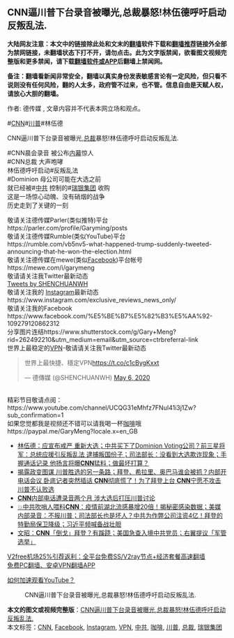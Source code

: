  <h2>CNN逼川普下台录音被曝光,总裁暴怒!林伍德呼吁启动反叛乱法.</h2> <p class="notice"><b>大陆网友注意：本文中的链接除此处和文末的<a href="https://github.com/bannedbook/fanqiang" >翻墙</a>软件下载和<a href="https://github.com/killgcd/justmysocks/blob/master/README.md">翻墙推荐</a>链接外全部为禁网链接，未翻墙状态下打不开，请勿点击。此为文字版禁闻，欲看图文视频完整版和更多禁闻，请下载<a href="https://github.com/bannedbook/fanqiang">翻墙软件或APP</a>后翻墙上禁闻网。</p><p>备注：翻墙看新闻非常安全，翻墙以真实身份发表敏感言论有一定风险，但只看不说则没有任何风险，翻的人太多，政府管不过来，也不管。信息自由是天赋人权，请放心大胆的翻墙。</b></p>  <div class="entry"> <p>作者: 德传媒 , 文章内容并不代表本网立场和观点。</p> <figure></figure> <p>#<a href="https://www.bannedbook.org/bnews/tag/cnn/" class="st_tag internal_tag" rel="tag" title="标签 CNN 下的日志">CNN</a>#<a href="https://www.bannedbook.org/bnews/tag/%e5%b7%9d%e6%99%ae/" class="st_tag internal_tag" rel="tag" title="标签 川普 下的日志">川普</a>#林伍德</p> <p>CNN逼川普下台录音被曝光,<a href="https://www.bannedbook.org/bnews/tag/%E6%80%BB%E8%A3%81/" class="st_tag internal_tag" rel="tag" title="标签 总裁 下的日志">总裁</a>暴怒!林伍德呼吁启动反叛乱法.</p>  <p>#CNN晨会录音 被公布<span class='wp_keywordlink_affiliate'><a href="https://www.bannedbook.org/bnews/ccpdope/" title="中共高层内幕" target="_blank">内幕</a></span>惊人<br /> #CNN总裁 大声咆哮<br /> 林伍德呼吁启动#反叛乱法<br /> #Dominion 母公司可能在大选之前<br /> 就已经被#<a href="https://www.bannedbook.org/bnews/tag/%e4%b8%ad%e5%85%b1/" class="st_tag internal_tag" rel="tag" title="标签 中共 下的日志">中共</a> 控制的#<a href="https://www.bannedbook.org/bnews/tag/%E7%91%9E%E9%93%B6%E9%9B%86%E5%9B%A2/" class="st_tag internal_tag" rel="tag" title="标签 瑞银集团 下的日志">瑞银集团</a> 收购<br /> 这是一场惊心动魄、没有硝烟的战争<br /> 历史走到了关键的一刻</p> <p>敬请关注德传媒Parler(类似推特)平台<br /> https://parler.com/profile/Garyming/posts<br /> 敬请关注德传媒Rumble(类似YouTube)平台<br /> https://rumble.com/vb5nv5-what-happened-trump-suddenly-tweeted-announcing-that-he-won-the-election.html<br /> 敬请关注德传媒在mewe(类似<a href="https://www.bannedbook.org/bnews/tag/facebook/" class="st_tag internal_tag" rel="tag" title="标签 Facebook 下的日志">Facebook</a>)平台帐号<br /> https://mewe.com/i/garymeng<br /> 敬请请关注我Twitter最新动态<br /> <a class="twitter-timeline" data-width="500" data-height="750" data-dnt="true" href="https://twitter.com/SHENCHUANWH?ref_src=twsrc%5Etfw">Tweets by SHENCHUANWH</a><br />   敬请关注我的 <a href="https://www.bannedbook.org/bnews/tag/instagram/" class="st_tag internal_tag" rel="tag" title="标签 Instagram 下的日志">Instagram</a>最新动态<br /> https://www.instagram.com/exclusive_reviews_news_only/<br />  敬请关注我的Facebook<br /> https://www.facebook.com/%E5%BE%B7%E5%82%B3%E5%AA%92-109279120862312<br />  分享图片连结https://www.shutterstock.com/g/Gary+Meng?rid=262492210&#038;utm_medium=email&#038;utm_source=ctrbreferral-link<br />   世界上最稳定的<a href="https://www.bannedbook.org/bnews/tag/vpn/" class="st_tag internal_tag" rel="tag" title="标签 VPN 下的日志">VPN</a>-敬请请关注我Twitter最新动态</p> <blockquote class="twitter-tweet" data-width="500" data-dnt="true"> <p lang="zh" dir="ltr">世界上最快捷、穩定VPN<a href="https://t.co/c1cBygKxxt">https://t.co/c1cBygKxxt</a></p>  <p>&mdash; 德傳媒 (@SHENCHUANWH) <a href="https://twitter.com/SHENCHUANWH/status/1257874295000203266?ref_src=twsrc%5Etfw">May 6, 2020</a></p></blockquote> <p><br /> 精彩节目敬请点阅：https://www.youtube.com/channel/UCQG31eMhfz7FNuI41i3j1Zw?sub_confirmation=1<br /> 如果您觉都我是视频还不错可以请我喝一杯<a href="https://www.bannedbook.org/bnews/tag/%e5%92%96%e5%95%a1/" class="st_tag internal_tag" rel="tag" title="标签 咖啡 下的日志">咖啡</a>哦<br /> https://paypal.me/GaryMeng?locale.x=en_GB</p> <ul class='op-related-articles' title='相关阅读'> <li><a href='https://www.bannedbook.org/bnews/bannedvideo/20201202/1440868.html' target='_blank'>林伍德：应宣布戒严 重新大选；中共买下了Dominion Voting公司？前三星将军：总统应援引反叛乱法 逮捕叛国份子；司法部长：没看到大选欺诈现象；手握通话记录 他扬言将曝<b>CNN</b>猛料；做最坏打算？</a></li> <li><a href='https://www.bannedbook.org/bnews/bannedvideo/20201202/1440770.html' target='_blank'>揭露政变图谋 川普胜选的另一条路；拜登、希拉里、奥巴马谁会被抓？内部开电话会议 卧底记者突然插话 <b>CNN</b>彻底慌了！为了拜登上台 <b>CNN</b>宁愿不攻击川普不认败选</a></li> <li><a href='https://www.bannedbook.org/bnews/comments/20201202/1440769.html' target='_blank'><b>CNN</b>内部电话遭录音两个月 涉大选后打压川普讨论</a></li> <li><a href='https://www.bannedbook.org/bnews/bannedvideo/20201202/1440752.html' target='_blank'>💥中共吹哨人喂料<b>CNN</b>：疫情前湖北流感暴增20倍！揭秘密感染数据；美媒内部录音：不报川普；司法部长也是坏人？中共为作弊公司注资4亿！拜登的特勤局保卫降级；习近平频喊备战壮胆</a></li> <li><a href='https://www.bannedbook.org/bnews/cbnews/20201202/1440579.html' target='_blank'>文昭：<b>CNN</b>「倒戈」拜登？有蹊跷；美国急查入境中共党员；右翼提议「军管选举」</a></li> </ul> <p class="texttj"> <a href="https://github.com/bannedbook/fanqiang/wiki/V2ray%E6%9C%BA%E5%9C%BA" target="_blank">V2free机场25%引荐返利：全平台免费SS/V2ray节点+经济套餐高速翻墙</a><br/> <a href="https://github.com/bannedbook/fanqiang/wiki/%E7%A6%81%E9%97%BB%E7%BD%91%E5%AE%89%E5%8D%93%E7%BF%BB%E5%A2%99%E6%96%B0%E9%97%BBAPP" target="_blank">免费PC翻墙、安卓VPN翻墙APP</a></p><p><a href='https://www.bannedbook.org/bnews/topimagenews/20180409/925596.html' target='_blank'>如何加速观看YouTube？ </a></p>  <figure class='op-interactive'><figcaption>CNN逼川普下台录音被曝光,总裁暴怒!林伍德呼吁启动反叛乱法.</figcaption></figure> </p><a name='sharetosocial'></a>       <div><b>本文的图文或视频完整版</b>：<a href='https://www.bannedbook.org/bnews/bannedvideo/20201202/1440897.html'>CNN逼川普下台录音被曝光,总裁暴怒!林伍德呼吁启动反叛乱法.</a></div>  </div><!--END ENTRY--> <div class="postfooter"> <div>本文标签：<a href="https://www.bannedbook.org/bnews/tag/cnn/" rel="tag">CNN</a>, <a href="https://www.bannedbook.org/bnews/tag/facebook/" rel="tag">Facebook</a>, <a href="https://www.bannedbook.org/bnews/tag/instagram/" rel="tag">Instagram</a>, <a href="https://www.bannedbook.org/bnews/tag/vpn/" rel="tag">VPN</a>, <a href="https://www.bannedbook.org/bnews/tag/%e4%b8%ad%e5%85%b1/" rel="tag">中共</a>, <a href="https://www.bannedbook.org/bnews/tag/%e5%92%96%e5%95%a1/" rel="tag">咖啡</a>, <a href="https://www.bannedbook.org/bnews/tag/%e5%b7%9d%e6%99%ae/" rel="tag">川普</a>, <a href="https://www.bannedbook.org/bnews/tag/%E6%80%BB%E8%A3%81/" rel="tag">总裁</a>, <a href="https://www.bannedbook.org/bnews/tag/%E7%91%9E%E9%93%B6%E9%9B%86%E5%9B%A2/" rel="tag">瑞银集团</a></div>  </div><!--END POSTFOOTER--> 